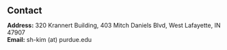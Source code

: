 <h1 id="contact"></h1>

<h2 style="margin: 0px 0px 10px;">Contact</h2>

<p><strong>Address:</strong> 320 Krannert Building, 403 Mitch Daniels Blvd, West Lafayette, IN 47907</a>
<br />
<strong>Email:</strong> <email>sh-kim (at) purdue.edu</email>